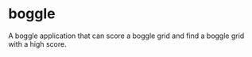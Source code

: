 # boggle
A boggle application that can score a boggle grid and find a boggle grid with a high score.
